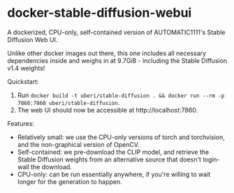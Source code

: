 docker-stable-diffusion-webui
=============================

A dockerized, CPU-only, self-contained version of AUTOMATIC1111's Stable Diffusion Web UI.

Unlike other docker images out there, this one includes all necessary dependencies inside and weighs in at 9.7GiB - including the Stable Diffusion v1.4 weights!

Quickstart:

1. Run `docker build -t uberi/stable-diffusion . && docker run --rm -p 7860:7860 uberi/stable-diffusion`.
2. The web UI should now be accessible at http://localhost:7860.

Features:

* Relatively small: we use the CPU-only versions of torch and torchvision, and the non-graphical version of OpenCV.
* Self-contained: we pre-download the CLIP model, and retrieve the Stable Diffusion weights from an alternative source that doesn't login-wall the download.
* CPU-only: can be run essentially anywhere, if you're willing to wait longer for the generation to happen.
